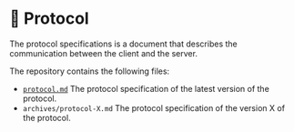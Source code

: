 # 📜 Protocol

The protocol specifications is a document that describes the communication between the client and the server.

The repository contains the following files:

- [`protocol.md`](protocol.md) The protocol specification of the latest version of the protocol.
- `archives/protocol-X.md` The protocol specification of the version X of the protocol.
